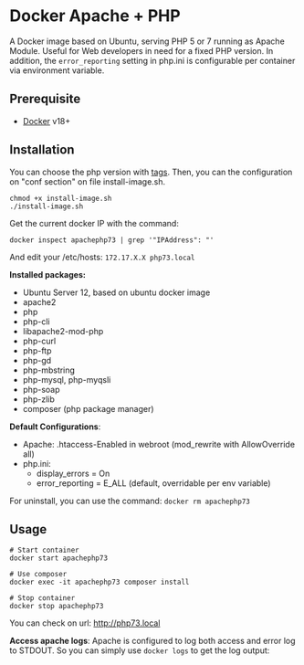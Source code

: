 # Docker Apache + PHP
A Docker image based on Ubuntu, serving PHP 5 or 7 running as Apache Module. Useful for Web developers in need for a fixed PHP version. In addition, the `error_reporting` setting in php.ini is configurable per container via environment variable.

## Prerequisite

* [Docker](https://docs.docker.com/get-docker/) v18+

## Installation
You can choose the php version with [tags](https://github.com/jgauthi/poc_docker_apache_php/tags). Then, you can the configuration on "conf section" on file install-image.sh.

```shell script
chmod +x install-image.sh
./install-image.sh
```

Get the current docker IP with the command: 
```shell script
docker inspect apachephp73 | grep '"IPAddress": "'
```

And edit your /etc/hosts: `172.17.X.X php73.local`

**Installed packages:**
* Ubuntu Server 12, based on ubuntu docker image
* apache2
* php
* php-cli
* libapache2-mod-php
* php-curl
* php-ftp
* php-gd
* php-mbstring
* php-mysql, php-myqsli
* php-soap
* php-zlib
* composer (php package manager)


**Default Configurations**:

* Apache: .htaccess-Enabled in webroot (mod_rewrite with AllowOverride all)
* php.ini:
  * display_errors = On
  * error_reporting = E_ALL (default, overridable per env variable)

For uninstall, you can use the command: `docker rm apachephp73`


## Usage

```shell script
# Start container
docker start apachephp73

# Use composer
docker exec -it apachephp73 composer install

# Stop container
docker stop apachephp73
```

You can check on url: http://php73.local

**Access apache logs**: 
Apache is configured to log both access and error log to STDOUT. So you can simply use `docker logs` to get the log output:

